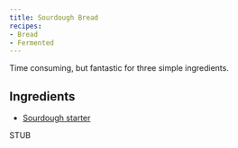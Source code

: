 ```yaml
---
title: Sourdough Bread
recipes:
- Bread
- Fermented
---
```


Time consuming, but fantastic for three simple ingredients.

## Ingredients

* [Sourdough starter](/sourdough-starter)

STUB
